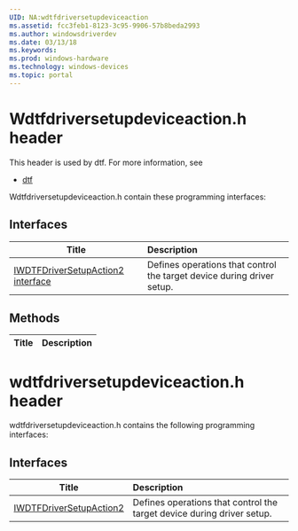 ```yaml
---
UID: NA:wdtfdriversetupdeviceaction
ms.assetid: fcc3feb1-8123-3c95-9906-57b8beda2993
ms.author: windowsdriverdev
ms.date: 03/13/18
ms.keywords: 
ms.prod: windows-hardware
ms.technology: windows-devices
ms.topic: portal
---
```


# Wdtfdriversetupdeviceaction.h header



This header is used by dtf. For more information, see
- [dtf](../_dtf/index.md)

Wdtfdriversetupdeviceaction.h contain these programming interfaces:


## Interfaces

| Title   | Description   |
| ---- |:---- |
| [IWDTFDriverSetupAction2 interface](nn-wdtfdriversetupdeviceaction-iwdtfdriversetupaction2.md) | Defines operations that control the target device during driver setup. |

## Methods

| Title   | Description   |
| ---- |:----

# wdtfdriversetupdeviceaction.h header



wdtfdriversetupdeviceaction.h contains the following programming interfaces:



## Interfaces
| Title | Description |
| ---- |:---- |
| [IWDTFDriverSetupAction2](nn-wdtfdriversetupdeviceaction-iwdtfdriversetupaction2.md) | Defines operations that control the target device during driver setup. |